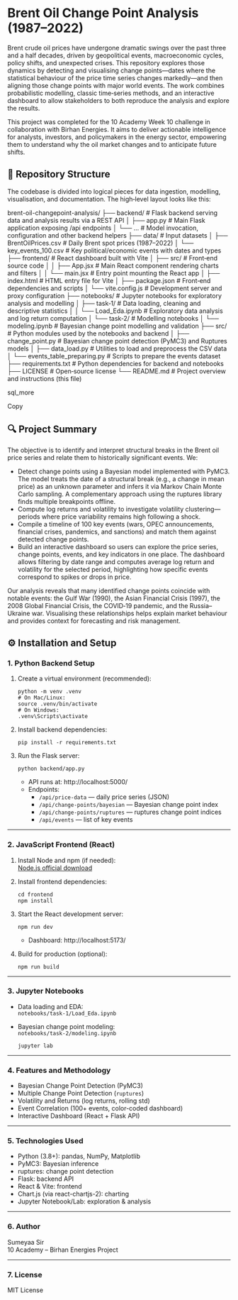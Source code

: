 # Brent Oil Change Point Analysis (1987–2022)

Brent crude oil prices have undergone dramatic swings over the past three and a half decades, driven by geopolitical events, macroeconomic cycles, policy shifts, and unexpected crises. This repository explores those dynamics by detecting and visualising change points—dates where the statistical behaviour of the price time series changes markedly—and then aligning those change points with major world events. The work combines probabilistic modelling, classic time‑series methods, and an interactive dashboard to allow stakeholders to both reproduce the analysis and explore the results.

This project was completed for the 10 Academy Week 10 challenge in collaboration with Birhan Energies. It aims to deliver actionable intelligence for analysts, investors, and policymakers in the energy sector, empowering them to understand why the oil market changes and to anticipate future shifts.

## 📂 Repository Structure

The codebase is divided into logical pieces for data ingestion, modelling, visualisation, and documentation. The high‑level layout looks like this:

brent-oil-changepoint-analysis/
├── backend/ # Flask backend serving data and analysis results via a REST API
│ ├── app.py # Main Flask application exposing /api endpoints
│ └── ... # Model invocation, configuration and other backend helpers
├── data/ # Input datasets
│ ├── BrentOilPrices.csv # Daily Brent spot prices (1987–2022)
│ └── key_events_100.csv # Key political/economic events with dates and types
├── frontend/ # React dashboard built with Vite
│ ├── src/ # Front‑end source code
│ │ ├── App.jsx # Main React component rendering charts and filters
│ │ └── main.jsx # Entry point mounting the React app
│ ├── index.html # HTML entry file for Vite
│ ├── package.json # Front‑end dependencies and scripts
│ └── vite.config.js # Development server and proxy configuration
├── notebooks/ # Jupyter notebooks for exploratory analysis and modelling
│ ├── task‑1/ # Data loading, cleaning and descriptive statistics
│ │ └── Load_Eda.ipynb # Exploratory data analysis and log return computation
│ └── task‑2/ # Modelling notebooks
│ └── modeling.ipynb # Bayesian change point modelling and validation
├── src/ # Python modules used by the notebooks and backend
│ ├── change_point.py # Bayesian change point detection (PyMC3) and Ruptures models
│ ├── data_load.py # Utilities to load and preprocess the CSV data
│ └── events_table_preparing.py # Scripts to prepare the events dataset
├── requirements.txt # Python dependencies for backend and notebooks
├── LICENSE # Open‑source license
└── README.md # Project overview and instructions (this file)

sql_more

Copy

## 🔍 Project Summary

The objective is to identify and interpret structural breaks in the Brent oil price series and relate them to historically significant events. We:

- Detect change points using a Bayesian model implemented with PyMC3. The model treats the date of a structural break (e.g., a change in mean price) as an unknown parameter and infers it via Markov Chain Monte Carlo sampling. A complementary approach using the ruptures library finds multiple breakpoints offline.
- Compute log returns and volatility to investigate volatility clustering—periods where price variability remains high following a shock.
- Compile a timeline of 100 key events (wars, OPEC announcements, financial crises, pandemics, and sanctions) and match them against detected change points.
- Build an interactive dashboard so users can explore the price series, change points, events, and key indicators in one place. The dashboard allows filtering by date range and computes average log return and volatility for the selected period, highlighting how specific events correspond to spikes or drops in price.

Our analysis reveals that many identified change points coincide with notable events: the Gulf War (1990), the Asian Financial Crisis (1997), the 2008 Global Financial Crisis, the COVID‑19 pandemic, and the Russia–Ukraine war. Visualising these relationships helps explain market behaviour and provides context for forecasting and risk management.

## ⚙️ Installation and Setup

### 1. Python Backend Setup

1. Create a virtual environment (recommended):

    ```
    python -m venv .venv
    # On Mac/Linux:
    source .venv/bin/activate
    # On Windows:
    .venv\Scripts\activate
    ```

2. Install backend dependencies:

    ```
    pip install -r requirements.txt
    ```

3. Run the Flask server:

    ```
    python backend/app.py
    ```

    - API runs at: http://localhost:5000/
    - Endpoints:
        - `/api/price-data` — daily price series (JSON)
        - `/api/change-points/bayesian` — Bayesian change point index
        - `/api/change-points/ruptures` — ruptures change point indices
        - `/api/events` — list of key events

---

### 2. JavaScript Frontend (React)

1. Install Node and npm (if needed):  
   [Node.js official download](https://nodejs.org/en/download/)

2. Install frontend dependencies:

    ```
    cd frontend
    npm install
    ```

3. Start the React development server:

    ```
    npm run dev
    ```

    - Dashboard: http://localhost:5173/

4. Build for production (optional):

    ```
    npm run build
    ```

---

### 3. Jupyter Notebooks

- Data loading and EDA:  
  `notebooks/task-1/Load_Eda.ipynb`

- Bayesian change point modeling:  
  `notebooks/task-2/modeling.ipynb`

    ```
    jupyter lab
    ```

---

### 4. Features and Methodology

- Bayesian Change Point Detection (PyMC3)
- Multiple Change Point Detection (`ruptures`)
- Volatility and Returns (log returns, rolling std)
- Event Correlation (100+ events, color-coded dashboard)
- Interactive Dashboard (React + Flask API)

---

### 5. Technologies Used

- Python (3.8+): pandas, NumPy, Matplotlib
- PyMC3: Bayesian inference
- ruptures: change point detection
- Flask: backend API
- React & Vite: frontend
- Chart.js (via react-chartjs-2): charting
- Jupyter Notebook/Lab: exploration & analysis

---

### 6. Author

Sumeyaa Sir  
10 Academy – Birhan Energies Project

---

### 7. License

MIT License

